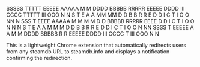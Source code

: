  SSSSS  TTTTT  EEEEE  AAAAA  M     M  DDDD    BBBBB   RRRRR   EEEEE  DDDD    III  CCCC  TTTTT  III  OOO  N   N
S        T    E      A   A  MM   MM  D   D   B    B  R   R   E      D   D    I   C        T    I   O   O NN  N
 SSS     T    EEEE   AAAAA  M M M M  D   D   BBBBB   RRRRR   EEEE   D   D    I   C        T    I   O   O N N N
    S    T    E      A   A  M  M  M  D   D   B    B  R  R    E      D   D    I   C        T    I   O   O N  NN
SSSS     T    EEEEE  A   A  M     M  DDDD    BBBBB   R   R   EEEEE  DDDD    III  CCCC     T   III   OOO  N   N



This is a lightweight Chrome extension that automatically redirects users from any steamdb URL to steamdb.info and displays a notification confirming the redirection.


